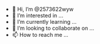 - 👋 Hi, I’m @2573622wyw
- 👀 I’m interested in ...
- 🌱 I’m currently learning ...
- 💞️ I’m looking to collaborate on ...
- 📫 How to reach me ...

<!---
2573622wyw/2573622wyw is a ✨ special ✨ repository because its `README.md` (this file) appears on your GitHub profile.
You can click the Preview link to take a look at your changes.
--->
